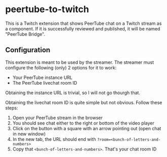 # peertube-to-twitch
This is a Twitch extension that shows PeerTube chat on a Twitch stream as a component. If it is successfully reviewed and published, it will be named "PeerTube Bridge".

## Configuration
This extension is meant to be used by the streamer. The streamer must configure the following (only) 2 options for it to work:
- Your PeerTube instance URL
- The PeerTube livechat room ID

Obtaining the instance URL is trivial, so I will not go thourgh that.

Obtaining the livechat room ID is quite simple but not obvious. Follow these steps:
1. Open your PeerTube stream in the browser
2. You should see chat either to the right or bottom of the video player
3. Click on the button with a square with an arrow pointing out (open chat in new window)
4. In the new tab, the URL should end with `?room=<bunch-of-letters-and-numbers>`
5. Copy that `<bunch-of-letters-and-numbers>`. That's your chat room ID 